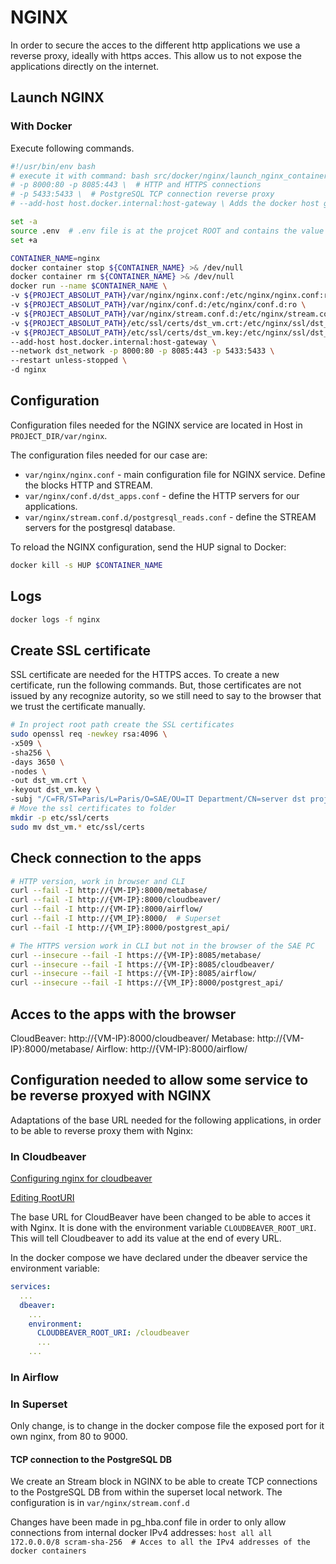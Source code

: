 # NGINX

In order to secure the acces to the different http applications we use a reverse proxy, ideally with https acces. This allow us to not expose the applications directly on the internet.

## Launch NGINX

### With Docker

Execute following commands.

```bash
#!/usr/bin/env bash
# execute it with command: bash src/docker/nginx/launch_nginx_container.sh
# -p 8000:80 -p 8085:443 \  # HTTP and HTTPS connections
# -p 5433:5433 \  # PostgreSQL TCP connection reverse proxy
# --add-host host.docker.internal:host-gateway \ Adds the docker host gateway IP to the DNS host.docker.internal, so it would be available inside the container to be used in the nginx conf to reverse proxy to the superset nginx container at port 9000. (ex. host.docker.internal = 172.17.0.1 (docker0 gateway IP `ip addr show docker0`))

set -a
source .env  # .env file is at the projcet ROOT and contains the value of the variable PROJECT_ABSOLUT_PATH.
set +a

CONTAINER_NAME=nginx
docker container stop ${CONTAINER_NAME} >& /dev/null
docker container rm ${CONTAINER_NAME} >& /dev/null
docker run --name $CONTAINER_NAME \
-v ${PROJECT_ABSOLUT_PATH}/var/nginx/nginx.conf:/etc/nginx/nginx.conf:ro \
-v ${PROJECT_ABSOLUT_PATH}/var/nginx/conf.d:/etc/nginx/conf.d:ro \
-v ${PROJECT_ABSOLUT_PATH}/var/nginx/stream.conf.d:/etc/nginx/stream.conf.d:ro \
-v ${PROJECT_ABSOLUT_PATH}/etc/ssl/certs/dst_vm.crt:/etc/nginx/ssl/dst_vm.crt:ro \
-v ${PROJECT_ABSOLUT_PATH}/etc/ssl/certs/dst_vm.key:/etc/nginx/ssl/dst_vm.key:ro \
--add-host host.docker.internal:host-gateway \
--network dst_network -p 8000:80 -p 8085:443 -p 5433:5433 \
--restart unless-stopped \
-d nginx
```

## Configuration

Configuration files needed for the NGINX service are located in Host in `PROJECT_DIR/var/nginx`.

The configuration files needed for our case are:

- `var/nginx/nginx.conf` - main configuration file for NGINX service. Define the blocks HTTP and STREAM.
- `var/nginx/conf.d/dst_apps.conf` - define the HTTP servers for our applications.
- `var/nginx/stream.conf.d/postgresql_reads.conf` - define the STREAM servers for the postgresql database.

To reload the NGINX configuration, send the HUP signal to Docker:

```bash
docker kill -s HUP $CONTAINER_NAME
```

## Logs

```bash
docker logs -f nginx
```

## Create SSL certificate

SSL certificate are needed for the HTTPS acces. To create a new certificate, run the following commands. But, those certificates are not issued by any recognize autority, so we still need to say to the browser that we trust the certificate manually.

```bash
# In project root path create the SSL certificates
sudo openssl req -newkey rsa:4096 \
-x509 \
-sha256 \
-days 3650 \
-nodes \
-out dst_vm.crt \
-keyout dst_vm.key \
-subj "/C=FR/ST=Paris/L=Paris/O=SAE/OU=IT Department/CN=server dst project"
# Move the ssl certificates to folder
mkdir -p etc/ssl/certs
sudo mv dst_vm.* etc/ssl/certs

```

## Check connection to the apps

```bash
# HTTP version, work in browser and CLI
curl --fail -I http://{VM-IP}:8000/metabase/
curl --fail -I http://{VM-IP}:8000/cloudbeaver/
curl --fail -I http://{VM-IP}:8000/airflow/
curl --fail -I http://{VM_IP}:8000/  # Superset
curl --fail -I http://{VM_IP}:8000/postgrest_api/

# The HTTPS version work in CLI but not in the browser of the SAE PC
curl --insecure --fail -I https://{VM-IP}:8085/metabase/
curl --insecure --fail -I https://{VM-IP}:8085/cloudbeaver/
curl --insecure --fail -I https://{VM-IP}:8085/airflow/
curl --insecure --fail -I https://{VM_IP}:8000/postgrest_api/
```

## Acces to the apps with the browser

CloudBeaver: http://{VM-IP}:8000/cloudbeaver/
Metabase: http://{VM-IP}:8000/metabase/
Airflow: http://{VM-IP}:8000/airflow/


## Configuration needed to allow some service to be reverse proxyed with NGINX

Adaptations of the base URL needed for the following applications, in order to be able to reverse proxy them with Nginx:

### In Cloudbeaver

[Configuring nginx for cloudbeaver](https://github.com/dbeaver/cloudbeaver/wiki/CloudBeaver-and-Nginx)

[Editing RootURI](https://github.com/dbeaver/cloudbeaver/issues/279)

The base URL for CloudBeaver have been changed to be able to acces it with Nginx. It is done with the environment variable `CLOUDBEAVER_ROOT_URI`. This will tell Cloudbeaver to add its value at the end of every URL.

In the docker compose we have declared under the dbeaver service the environment variable:

```yaml
services:
  ...
  dbeaver:
    ...
    environment:
      CLOUDBEAVER_ROOT_URI: /cloudbeaver
      ...
    ...
```

### In Airflow


### In Superset

Only change, is to change in the docker compose file the exposed port for it own nginx, from 80 to 9000.

#### TCP connection to the PostgreSQL DB

We create an Stream block in NGINX to be able to create TCP connections to the PostgreSQL DB from within the
superset local network. The configuration is in `var/nginx/stream.conf.d`

Changes have been made in pg_hba.conf file in order to only allow connections from internal docker IPv4 addresses: `host all all 172.0.0.0/8 scram-sha-256  # Acces to all the IPv4 addresses of the docker containers`


